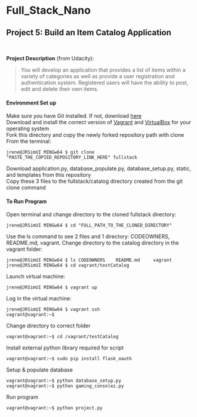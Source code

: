 # Full_Stack_Nano

<h2>Project 5: Build an Item Catalog Application</h2>
</br>
<p><strong>Project Description</strong> (from Udacity):</p>
<blockquote>
<p>You will develop an application that provides a list of items within a variety of categories as well as provide a user registration and authentication system. Registered users will have the ability to post, edit and delete their own items.</p>
</blockquote>
<h4>Environment Set up</h4>
<p>Make sure you have Git installed. If not, download <a href="https://git-scm.com/downloads" rel="nofollow">here</a> <br>
Download and install the correct version of <a href="https://www.vagrantup.com/downloads.html" rel="nofollow">Vagrant</a> and <a href="https://www.virtualbox.org/wiki/Downloads" rel="nofollow">VirtualBox</a> for your operating system <br>
Fork this directory and copy the newly forked repository path with clone <br>
From the terminal:</p>
<pre><code>jrene@JRSimUI MINGw64 $ git clone "PASTE_THE_COPIED_REPOSITORY_LINK_HERE" fullstack
</code></pre>
<p>Download application.py, database_populate.py, database_setup.py, static, and templates from this repository <br>
Copy these 3 files to the fullstack/catalog directory created from the git clone command</p>
<h4> To Run Program</h4>
<p>Open terminal and change directory to the cloned fullstack directory:</p>
<pre><code>jrene@JRSimUI MINGw64 $ cd "FULL_PATH_TO_THE_CLONED_DIRECTORY"
</code></pre>
<p>Use the ls command to see 2 files and 1 directory: CODEOWNERS, README.md, vagrant. Change directory to the catalog directory in the vagrant folder:</p>
<pre><code>jrene@JRSimUI MINGw64 $ ls CODEOWNERS    README.md     vagrant
jrene@JRSimUI MINGw64 $ cd vagrant/testCatalog
</code></pre>
<p>Launch virtual machine:</p>
<pre><code>jrene@JRSimUI MINGw64 $ vagrant up
</code></pre>
<p>Log in the virtual machine:</p>
<pre><code>jrene@JRSimUI MINGw64 $ vagrant ssh
vagrant@vagrant:~$
</code></pre>
<p>Change directory to correct folder</p>
<pre><code>vagrant@vagrant:~$ cd /vagrant/testCatalog
</code></pre>
<p>Install external python library required for script</p>
<pre><code>vagrant@vagrant:~$ sudo pip install flask_oauth
</code></pre>
<p>Setup &amp; populate database</p>
<pre><code>vagrant@vagrant:~$ python database_setup.py
vagrant@vagrant:~$ python gaming_consolez.py
</code></pre>
<p>Run program</p>
<pre><code>vagrant@vagrant:~$ python project.py
</code></pre>
